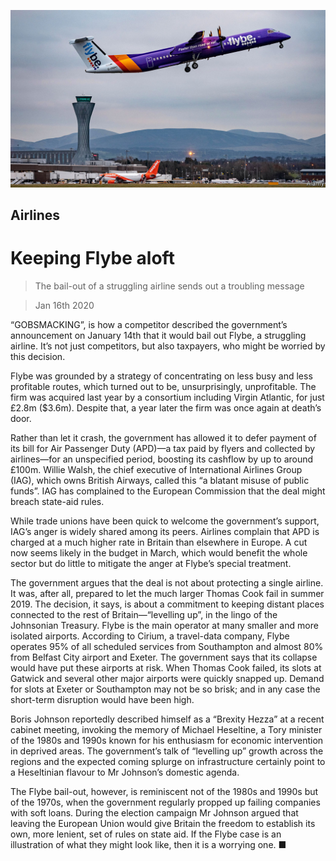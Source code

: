![](./images/20200118_BRP006.jpg)

## Airlines

# Keeping Flybe aloft

> The bail-out of a struggling airline sends out a troubling message

> Jan 16th 2020

“GOBSMACKING”, is how a competitor described the government’s announcement on January 14th that it would bail out Flybe, a struggling airline. It’s not just competitors, but also taxpayers, who might be worried by this decision.

Flybe was grounded by a strategy of concentrating on less busy and less profitable routes, which turned out to be, unsurprisingly, unprofitable. The firm was acquired last year by a consortium including Virgin Atlantic, for just £2.8m ($3.6m). Despite that, a year later the firm was once again at death’s door.

Rather than let it crash, the government has allowed it to defer payment of its bill for Air Passenger Duty (APD)—a tax paid by flyers and collected by airlines—for an unspecified period, boosting its cashflow by up to around £100m. Willie Walsh, the chief executive of International Airlines Group (IAG), which owns British Airways, called this “a blatant misuse of public funds”. IAG has complained to the European Commission that the deal might breach state-aid rules.

While trade unions have been quick to welcome the government’s support, IAG’s anger is widely shared among its peers. Airlines complain that APD is charged at a much higher rate in Britain than elsewhere in Europe. A cut now seems likely in the budget in March, which would benefit the whole sector but do little to mitigate the anger at Flybe’s special treatment.

The government argues that the deal is not about protecting a single airline. It was, after all, prepared to let the much larger Thomas Cook fail in summer 2019. The decision, it says, is about a commitment to keeping distant places connected to the rest of Britain—“levelling up”, in the lingo of the Johnsonian Treasury. Flybe is the main operator at many smaller and more isolated airports. According to Cirium, a travel-data company, Flybe operates 95% of all scheduled services from Southampton and almost 80% from Belfast City airport and Exeter. The government says that its collapse would have put these airports at risk. When Thomas Cook failed, its slots at Gatwick and several other major airports were quickly snapped up. Demand for slots at Exeter or Southampton may not be so brisk; and in any case the short-term disruption would have been high.

Boris Johnson reportedly described himself as a “Brexity Hezza” at a recent cabinet meeting, invoking the memory of Michael Heseltine, a Tory minister of the 1980s and 1990s known for his enthusiasm for economic intervention in deprived areas. The government’s talk of “levelling up” growth across the regions and the expected coming splurge on infrastructure certainly point to a Heseltinian flavour to Mr Johnson’s domestic agenda.

The Flybe bail-out, however, is reminiscent not of the 1980s and 1990s but of the 1970s, when the government regularly propped up failing companies with soft loans. During the election campaign Mr Johnson argued that leaving the European Union would give Britain the freedom to establish its own, more lenient, set of rules on state aid. If the Flybe case is an illustration of what they might look like, then it is a worrying one. ■